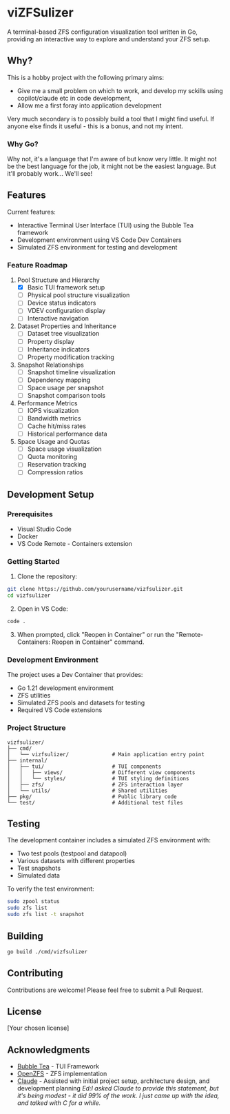 # viZFSulizer

A terminal-based ZFS configuration visualization tool written in Go, providing an interactive way to explore and understand your ZFS setup.

## Why?

This is a hobby project with the following primary aims:

- Give me a small problem on which to work, and develop my sckills using copilot/claude etc in code development,
- Allow me a first foray into application development

Very much secondary is to possibly build a tool that I might find useful. If anyone else finds it useful - this is a bonus, and not my intent.

### Why Go?

Why not, it's a language that I'm aware of but know very little. It might not be the best language for the job, it might not be the easiest language. But it'll probably work... We'll see!

## Features

Current features:

- Interactive Terminal User Interface (TUI) using the Bubble Tea framework
- Development environment using VS Code Dev Containers
- Simulated ZFS environment for testing and development

### Feature Roadmap

1. Pool Structure and Hierarchy
   - [x] Basic TUI framework setup
   - [ ] Physical pool structure visualization
   - [ ] Device status indicators
   - [ ] VDEV configuration display
   - [ ] Interactive navigation

2. Dataset Properties and Inheritance
   - [ ] Dataset tree visualization
   - [ ] Property display
   - [ ] Inheritance indicators
   - [ ] Property modification tracking

3. Snapshot Relationships
   - [ ] Snapshot timeline visualization
   - [ ] Dependency mapping
   - [ ] Space usage per snapshot
   - [ ] Snapshot comparison tools

4. Performance Metrics
   - [ ] IOPS visualization
   - [ ] Bandwidth metrics
   - [ ] Cache hit/miss rates
   - [ ] Historical performance data

5. Space Usage and Quotas
   - [ ] Space usage visualization
   - [ ] Quota monitoring
   - [ ] Reservation tracking
   - [ ] Compression ratios

## Development Setup

### Prerequisites

- Visual Studio Code
- Docker
- VS Code Remote - Containers extension

### Getting Started

1. Clone the repository:

```bash
git clone https://github.com/yourusername/vizfsulizer.git
cd vizfsulizer
```

2. Open in VS Code:

```bash
code .
```

3. When prompted, click "Reopen in Container" or run the "Remote-Containers: Reopen in Container" command.

### Development Environment

The project uses a Dev Container that provides:

- Go 1.21 development environment
- ZFS utilities
- Simulated ZFS pools and datasets for testing
- Required VS Code extensions

### Project Structure

```
vizfsulizer/
├── cmd/
│   └── vizfsulizer/              # Main application entry point
├── internal/
│   ├── tui/                      # TUI components
│   │   ├── views/                # Different view components
│   │   └── styles/               # TUI styling definitions
│   ├── zfs/                      # ZFS interaction layer
│   └── utils/                    # Shared utilities
├── pkg/                          # Public library code
└── test/                         # Additional test files
```

## Testing

The development container includes a simulated ZFS environment with:

- Two test pools (testpool and datapool)
- Various datasets with different properties
- Test snapshots
- Simulated data

To verify the test environment:

```bash
sudo zpool status
sudo zfs list
sudo zfs list -t snapshot
```

## Building

```bash
go build ./cmd/vizfsulizer
```

## Contributing

Contributions are welcome! Please feel free to submit a Pull Request.

## License

[Your chosen license]

## Acknowledgments

- [Bubble Tea](https://github.com/charmbracelet/bubbletea) - TUI Framework
- [OpenZFS](https://openzfs.org/wiki/Main_Page) - ZFS implementation
- [Claude](https://www.anthropic.com/claude) - Assisted with initial project setup, architecture design, and development planning *Ed:I asked Claude to provide this statement, but it's being modest - it did 99% of the work. I just came up with the idea, and talked with C for a while.*
